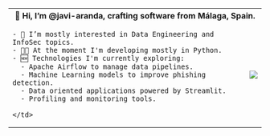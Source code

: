 <table>
  <tr>
    <th colspan="2">👋 Hi, I’m @javi-aranda, crafting software from Málaga, Spain.</th>
  </tr>
  <tr>
    <td valign="middle" style="vertical-align: middle;">
      
    - 👀 I’m mostly interested in Data Engineering and InfoSec topics.
    - 👨‍💻 At the moment I'm developing mostly in Python.
    - 🆕 Technologies I'm currently exploring:
      - Apache Airflow to manage data pipelines.
      - Machine Learning models to improve phishing detection.
      - Data oriented applications powered by Streamlit.
      - Profiling and monitoring tools.
        
    </td>
  <td style="vertical-align: middle;">
    <img src="https://github-readme-stats.vercel.app/api/top-langs/?username=javi-aranda&theme=jolly" align="right" />
  </td>
  </tr>
</table>
